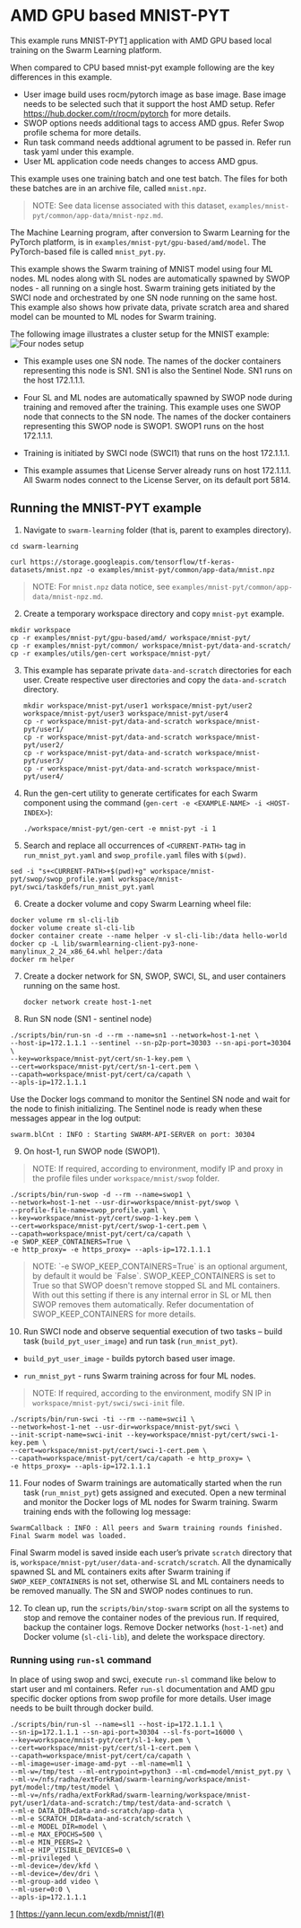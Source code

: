 # <a name="GUID-41298B6F-BF19-4873-A5AE-1DA0E1CFB358"/> AMD GPU based MNIST-PYT

This example runs MNIST-PYT[1](#) application with AMD GPU based local training on the Swarm Learning platform.


When compared to CPU based mnist-pyt example following are the key differences in this example. 
- User image build uses rocm/pytorch image as base image. Base image needs to be selected such that it support the host AMD setup. Refer https://hub.docker.com/r/rocm/pytorch for more details. 
- SWOP options needs additional tags to access AMD gpus. Refer Swop profile schema for more details. 
- Run task command needs addtional agrument to be passed in. Refer run task yaml under this example. 
- User ML application code needs changes to access AMD gpus. 


This example uses one training batch and one test batch. The files for both these batches are in an archive file, called `mnist.npz`.

<blockquote>
    
NOTE: See data license associated with this dataset, <code>examples/mnist-pyt/common/app-data/mnist-npz.md</code>.

</blockquote>

The Machine Learning program, after conversion to Swarm Learning for the PyTorch platform, is in `examples/mnist-pyt/gpu-based/amd/model`. The PyTorch-based file is called `mnist_pyt.py`.

This example shows the Swarm training of MNIST model using four ML nodes. ML nodes along with SL nodes are automatically spawned by SWOP nodes - all running on a single host. Swarm training gets initiated by the SWCI node and orchestrated by one SN node running on the same host. This example also shows how private data, private scratch area and shared model can be mounted to ML nodes for Swarm training.

The following image illustrates a cluster setup for the MNIST example:![Four nodes setup](/docs/User/GUID-BE2185B8-5C3B-4BD3-91FF-9ABC77D0720C-high.png)


-   This example uses one SN node. The names of the docker containers representing this node is SN1. SN1 is also the Sentinel Node. SN1 runs on the host 172.1.1.1.

-   Four SL and ML nodes are automatically spawned by SWOP node during training and removed after the training. This example uses one SWOP node that connects to the SN node. The names of the docker containers representing this SWOP node is SWOP1. SWOP1 runs on the host 172.1.1.1.

-   Training is initiated by SWCI node \(SWCI1\) that runs on the host 172.1.1.1.

-   This example assumes that License Server already runs on host 172.1.1.1. All Swarm nodes connect to the License Server, on its default port 5814.


## <a name="SECTION_G1M_4RZ_LSB"/> Running the MNIST-PYT example

1.  Navigate to `swarm-learning` folder (that is, parent to examples directory).

```
cd swarm-learning
```

```<a name="CODEBLOCK_R41_BZX_CTB"/> 
curl https://storage.googleapis.com/tensorflow/tf-keras-datasets/mnist.npz -o examples/mnist-pyt/common/app-data/mnist.npz
```

<blockquote>
    
NOTE: For `mnist.npz` data notice, see <code>examples/mnist-pyt/common/app-data/mnist-npz.md</code>.

</blockquote>

2.  Create a temporary workspace directory and copy `mnist-pyt` example.

```
mkdir workspace
cp -r examples/mnist-pyt/gpu-based/amd/ workspace/mnist-pyt/
cp -r examples/mnist-pyt/common/ workspace/mnist-pyt/data-and-scratch/
cp -r examples/utils/gen-cert workspace/mnist-pyt/
```

3.  This example has separate private `data-and-scratch` directories for each user. Create respective user directories and copy the `data-and-scratch` directory.


    ```
    mkdir workspace/mnist-pyt/user1 workspace/mnist-pyt/user2 workspace/mnist-pyt/user3 workspace/mnist-pyt/user4
    cp -r workspace/mnist-pyt/data-and-scratch workspace/mnist-pyt/user1/
    cp -r workspace/mnist-pyt/data-and-scratch workspace/mnist-pyt/user2/
    cp -r workspace/mnist-pyt/data-and-scratch workspace/mnist-pyt/user3/
    cp -r workspace/mnist-pyt/data-and-scratch workspace/mnist-pyt/user4/
    ```

4.  Run the gen-cert utility to generate certificates for each Swarm component using the command (`gen-cert -e <EXAMPLE-NAME> -i <HOST-INDEX>`):


    ```
    ./workspace/mnist-pyt/gen-cert -e mnist-pyt -i 1
    ```


5.  Search and replace all occurrences of `<CURRENT-PATH>` tag in `run_mnist_pyt.yaml` and `swop_profile.yaml` files with `$(pwd)`.

```
sed -i "s+<CURRENT-PATH>+$(pwd)+g" workspace/mnist-pyt/swop/swop_profile.yaml workspace/mnist-pyt/swci/taskdefs/run_mnist_pyt.yaml

```

6.  Create a docker volume and copy Swarm Learning wheel file:

```
docker volume rm sl-cli-lib
docker volume create sl-cli-lib
docker container create --name helper -v sl-cli-lib:/data hello-world
docker cp -L lib/swarmlearning-client-py3-none-manylinux_2_24_x86_64.whl helper:/data
docker rm helper
```

7.  Create a docker network for SN, SWOP, SWCI, SL, and user containers running on the same host.

    ```
    docker network create host-1-net
    ```


8.  Run SN node (SN1 - sentinel node)

```
./scripts/bin/run-sn -d --rm --name=sn1 --network=host-1-net \
--host-ip=172.1.1.1 --sentinel --sn-p2p-port=30303 --sn-api-port=30304 \
--key=workspace/mnist-pyt/cert/sn-1-key.pem \
--cert=workspace/mnist-pyt/cert/sn-1-cert.pem \
--capath=workspace/mnist-pyt/cert/ca/capath \
--apls-ip=172.1.1.1
```

   Use the Docker logs command to monitor the Sentinel SN node and wait for the node to finish initializing. The Sentinel node is ready when these messages appear in the log output:

```
swarm.blCnt : INFO : Starting SWARM-API-SERVER on port: 30304
```


9. On host-1, run SWOP node \(SWOP1\).

<blockquote>
    
NOTE: If required, according to environment, modify IP and proxy in the profile files under <code>workspace/mnist/swop</code> folder.

</blockquote>

```
./scripts/bin/run-swop -d --rm --name=swop1 \
--network=host-1-net --usr-dir=workspace/mnist-pyt/swop \
--profile-file-name=swop_profile.yaml \
--key=workspace/mnist-pyt/cert/swop-1-key.pem \
--cert=workspace/mnist-pyt/cert/swop-1-cert.pem \
--capath=workspace/mnist-pyt/cert/ca/capath \
-e SWOP_KEEP_CONTAINERS=True \
-e http_proxy= -e https_proxy= --apls-ip=172.1.1.1
```
<blockquote>
   NOTE: `-e SWOP_KEEP_CONTAINERS=True` is an optional argument, by default it would be `False`. 
   SWOP_KEEP_CONTAINERS is set to True so that SWOP doesn't remove stopped SL and ML containers. With out this setting if there is any internal error in SL or ML then SWOP removes them automatically. Refer documentation of SWOP_KEEP_CONTAINERS for more details.
</blockquote>

10. Run SWCI node and observe sequential execution of two tasks – build task (`build_pyt_user_image`) and run task (`run_mnist_pyt`).

-   `build_pyt_user_image` - builds pytorch based user image.

-   `run_mnist_pyt` - runs Swarm training across for four ML nodes.

<blockquote>
   NOTE: If required, according to the environment, modify SN IP in <code>workspace/mnist-pyt/swci/swci-init</code> file.
</blockquote>

```
./scripts/bin/run-swci -ti --rm --name=swci1 \
--network=host-1-net --usr-dir=workspace/mnist-pyt/swci \
--init-script-name=swci-init --key=workspace/mnist-pyt/cert/swci-1-key.pem \
--cert=workspace/mnist-pyt/cert/swci-1-cert.pem \
--capath=workspace/mnist-pyt/cert/ca/capath -e http_proxy= \
-e https_proxy= --apls-ip=172.1.1.1
```

11. Four nodes of Swarm trainings are automatically started when the run task (`run_mnist_pyt`) gets assigned and executed. Open a new terminal and monitor the Docker logs of ML nodes for Swarm training. Swarm training ends with the following log message:

```
SwarmCallback : INFO : All peers and Swarm training rounds finished. Final Swarm model was loaded.
```

Final Swarm model is saved inside each user’s private `scratch` directory that is, `workspace/mnist-pyt/user/data-and-scratch/scratch`. All the dynamically spawned SL and ML containers exits after Swarm training if `SWOP_KEEP_CONTAINERS` is not set, otherwise SL and ML containers needs to be removed manually. The SN and SWOP nodes continues to run.

12. To clean up, run the `scripts/bin/stop-swarm` script on all the systems to stop and remove the container nodes of the previous run. If required, backup the container logs. Remove Docker networks (`host-1-net`) and Docker volume (`sl-cli-lib`), and delete the workspace directory.


### Running using `run-sl` command ###

In place of using swop and swci, execute `run-sl` command like below to start user and ml containers. Refer `run-sl` documentation and AMD gpu specific docker options from swop profile for more details. User image needs to be built through docker build. 
```
./scripts/bin/run-sl --name=sl1 --host-ip=172.1.1.1 \
--sn-ip=172.1.1.1 --sn-api-port=30304 --sl-fs-port=16000 \
--key=workspace/mnist-pyt/cert/sl-1-key.pem \
--cert=workspace/mnist-pyt/cert/sl-1-cert.pem \
--capath=workspace/mnist-pyt/cert/ca/capath \
--ml-image=user-image-amd-pyt --ml-name=ml1 \
--ml-w=/tmp/test --ml-entrypoint=python3 --ml-cmd=model/mnist_pyt.py \
--ml-v=/nfs/radha/extForkRad/swarm-learning/workspace/mnist-pyt/model:/tmp/test/model \
--ml-v=/nfs/radha/extForkRad/swarm-learning/workspace/mnist-pyt/user1/data-and-scratch:/tmp/test/data-and-scratch \
--ml-e DATA_DIR=data-and-scratch/app-data \
--ml-e SCRATCH_DIR=data-and-scratch/scratch \
--ml-e MODEL_DIR=model \
--ml-e MAX_EPOCHS=500 \
--ml-e MIN_PEERS=2 \
--ml-e HIP_VISIBLE_DEVICES=0 \
--ml-privileged \
--ml-device=/dev/kfd \
--ml-device=/dev/dri \
--ml-group-add video \
--ml-user=0:0 \
--apls-ip=172.1.1.1
```

     


[1](#) [https://yann.lecun.com/exdb/mnist/](#)

 

